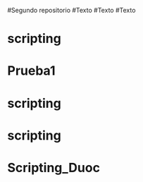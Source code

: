 #Segundo repositorio
#Texto 
#Texto 
#Texto 
# scripting 
# Prueba1 
# scripting 
# scripting
# Scripting_Duoc
